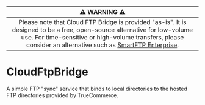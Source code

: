 | ⚠️  **WARNING**  ⚠️  |
|:--------------------------:|
| Please note that Cloud FTP Bridge is provided "as-is". It is designed to be a free, open-source alternative for low-volume use. For time-sensitive or high-volume transfers, please consider an alternative such as [SmartFTP Enterprise](https://www.smartftp.com/en-us/client/editions).

# CloudFtpBridge
A simple FTP "sync" service that binds to local directories to the hosted FTP directories provided by TrueCommerce.
